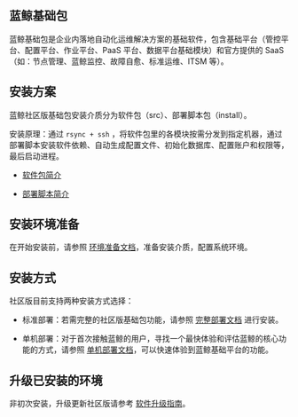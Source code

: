 ##  蓝鲸基础包

蓝鲸基础包是企业内落地自动化运维解决方案的基础软件，包含基础平台（管控平台、配置平台、作业平台、PaaS 平台、数据平台基础模块）和官方提供的 SaaS（如：节点管理、蓝鲸监控、故障自愈、标准运维、ITSM 等）。

## 安装方案

蓝鲸社区版基础包安装介质分为软件包（src）、部署脚本包（install）。

安装原理：通过 `rsync + ssh` ，将软件包里的各模块按需分发到指定机器，通过部署脚本安装软件依赖、自动生成配置文件、初始化数据库、配置账户和权限等，最后启动进程。

* [软件包简介](./基础包安装/软件包简介/src_overview.md)

* [部署脚本简介](./部署脚本/intro.md)

## 安装环境准备

在开始安装前，请参照 [环境准备文档](./基础包安装/环境准备/get_ready.md)，准备安装介质，配置系统环境。

## 安装方式

社区版目前支持两种安装方式选择：

* 标准部署：若需完整的社区版基础包功能，请参照 [完整部署文档](./基础包安装/多机部署/quick_install.md) 进行安装。

* 单机部署：对于首次接触蓝鲸的用户，寻找一个最快体验和评估蓝鲸的核心功能的方式，请参照 [单机部署文档](./基础包安装/单机部署/install_on_single_host.md)，可以快速体验到蓝鲸基础平台的功能。

## 升级已安装的环境

非初次安装，升级更新社区版请参考 [软件升级指南](./升级指引/update_readme.md)。
